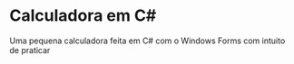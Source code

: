 # Calculadora em C#

Uma pequena calculadora feita em C# com o Windows Forms com intuito de praticar
